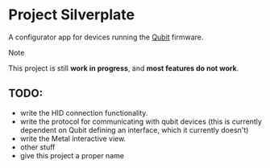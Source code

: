 # Project Silverplate

A configurator app for devices running the [Qubit](https://github.com/cloudgazing/qubit) firmware.

> [!NOTE]
> This project is still **work in progress**, and **most features do not work**.

## TODO:

- write the HID connection functionality.
- write the protocol for communicating with qubit devices (this is currently dependent on Qubit defining an interface, which it currently doesn't)
- write the Metal interactive view.
- other stuff
- give this project a proper name
